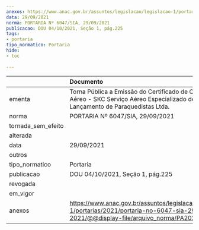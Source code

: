 ```yaml
---
anexos: https://www.anac.gov.br/assuntos/legislacao/legislacao-1/portarias/2021/portaria-no-6047-sia-29-09-2021/@@display-file/arquivo_norma/PA2021-6047.pdf
data: 29/09/2021
norma: PORTARIA Nº 6047/SIA, 29/09/2021
publicacao: DOU 04/10/2021, Seção 1, pág.225
tags:
- portaria
tipo_normatico: Portaria
hide: 
- toc 
 
---
```


|                    | Documento                                                                                                                                            |
|:-------------------|:-----------------------------------------------------------------------------------------------------------------------------------------------------|
| ementa             | Torna Pública a Emissão do Certificado de Operador Aéreo - SKC Serviço Aéreo Especializado de Lançamento de Paraquedistas Ltda.                      |
| norma              | PORTARIA Nº 6047/SIA, 29/09/2021                                                                                                                     |
| tornada_sem_efeito |                                                                                                                                                      |
| alterada           |                                                                                                                                                      |
| data               | 29/09/2021                                                                                                                                           |
| outros             |                                                                                                                                                      |
| tipo_normatico     | Portaria                                                                                                                                             |
| publicacao         | DOU 04/10/2021, Seção 1, pág.225                                                                                                                     |
| revogada           |                                                                                                                                                      |
| em_vigor           |                                                                                                                                                      |
| anexos             | https://www.anac.gov.br/assuntos/legislacao/legislacao-1/portarias/2021/portaria-no-6047-sia-29-09-2021/@@display-file/arquivo_norma/PA2021-6047.pdf |